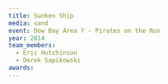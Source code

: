 ```yaml
---
title: Sunken Ship
media: sand
event: Dow Bay Area Y - Pirates on the Run
year: 2014
team_members:
  - Eric Hutchinson
  - Derek Sapikowski
awards: 
---
```

